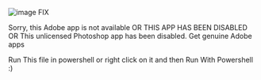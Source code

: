 ![image](https://github.com/Anismansuri03/Adobefixer/assets/93369399/97d626ba-b239-4d20-b5f2-072513eb62fb)
FIX 

Sorry, this Adobe app is not available
OR
THIS APP HAS BEEN DISABLED
OR
This unlicensed Photoshop app has been disabled. Get genuine Adobe apps

Run This file in powershell or right click on it and then Run With Powershell 
:)
